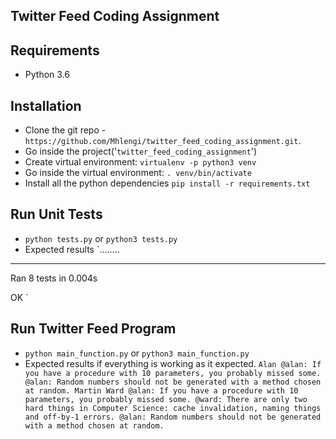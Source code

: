 ## Twitter Feed Coding Assignment

## Requirements
- Python 3.6

## Installation
- Clone the git repo - `https://github.com/Mhlengi/twitter_feed_coding_assignment.git`.
- Go inside the project('`twitter_feed_coding_assignment`')
- Create virtual environment: `virtualenv -p python3 venv`
- Go inside the virtual environment: `. venv/bin/activate`
- Install all the python dependencies `pip install -r requirements.txt`

## Run Unit Tests
- `python tests.py` or `python3 tests.py`
- Expected results
`........
----------------------------------------------------------------------
Ran 8 tests in 0.004s

OK
`

## Run Twitter Feed Program
- `python main_function.py` or `python3 main_function.py`
- Expected results if everything is working as it expected.
`Alan
@alan: If you have a procedure with 10 parameters, you probably missed some.
@alan: Random numbers should not be generated with a method chosen at random.
Martin
Ward
@alan: If you have a procedure with 10 parameters, you probably missed some.
@ward: There are only two hard things in Computer Science: cache invalidation, naming things and off-by-1 errors.
@alan: Random numbers should not be generated with a method chosen at random.`
